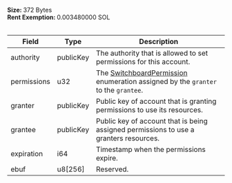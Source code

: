 <b>Size: </b>372 Bytes<br /><b>Rent Exemption: </b>0.003480000 SOL<br /><br />

| Field       | Type      | Description                                                                                                                        |
| ----------- | --------- | ---------------------------------------------------------------------------------------------------------------------------------- |
| authority   | publicKey | The authority that is allowed to set permissions for this account.                                                                 |
| permissions | u32       | The [SwitchboardPermission](/feeds/solana/idl/types/SwitchboardPermission) enumeration assigned by the `granter` to the `grantee`. |
| granter     | publicKey | Public key of account that is granting permissions to use its resources.                                                           |
| grantee     | publicKey | Public key of account that is being assigned permissions to use a granters resources.                                              |
| expiration  | i64       | Timestamp when the permissions expire.                                                                                             |
| ebuf        | u8[256]   | Reserved.                                                                                                                          |

